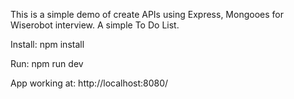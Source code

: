 This is a simple demo of create APIs using Express, Mongooes for Wiserobot interview.
A simple To Do List.

Install:
    npm install

Run:
    npm run dev

App working at:
    http://localhost:8080/